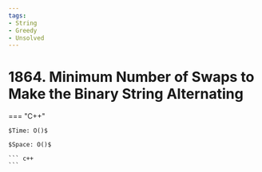 ```yaml
---
tags:
- String
- Greedy
- Unsolved
---
```



# 1864. Minimum Number of Swaps to Make the Binary String Alternating

=== "C++"

    $Time: O()$

    $Space: O()$

    ``` c++
    ```